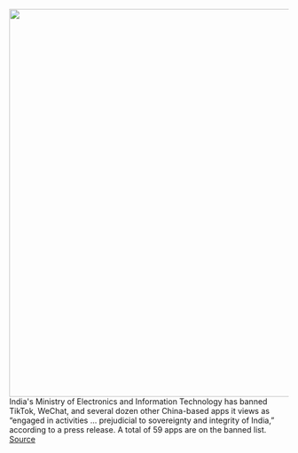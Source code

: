 <img src='https://cdn.vox-cdn.com/thumbor/kFLLDeM4jgcPCIsP-VlWWRhxESk=/0x0:2040x1360/1200x800/filters:focal(857x517:1183x843)/cdn.vox-cdn.com/uploads/chorus_image/image/66996426/acastro_190723_1777_tiktok_0003.0.0.jpg' width='700px' /><br/>
India's Ministry of Electronics and Information Technology has banned TikTok, WeChat, and several dozen other China-based apps it views as “engaged in activities ... prejudicial to sovereignty and integrity of India,” according to a press release. A total of 59 apps are on the banned list.
<a href='https://www.theverge.com/2020/6/29/21307014/india-ban-tiktok-wechat-china-apps'> Source <a/>